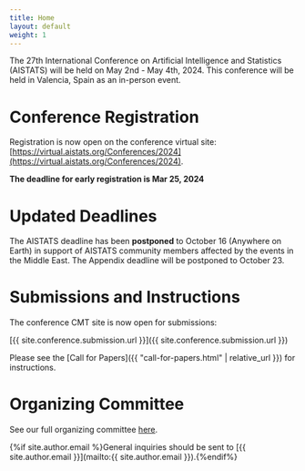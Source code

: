 ```yaml
---
title: Home
layout: default
weight: 1
---
```


The 27th International Conference on Artificial Intelligence and Statistics (AISTATS) will be held on May 2nd - May 4th, 2024. This conference will be held in Valencia, Spain as an in-person event.

# Conference Registration

Registration is now open on the conference virtual site: [https://virtual.aistats.org/Conferences/2024](https://virtual.aistats.org/Conferences/2024).

**The deadline for early registration is Mar 25, 2024**

# **Updated Deadlines**

The AISTATS deadline has been **postponed** to October 16 (Anywhere on Earth) in support of AISTATS community members affected by the events in the Middle East. The Appendix deadline will be postponed to October 23.

# Submissions and Instructions

The conference CMT site is now open for submissions:

[{{ site.conference.submission.url }}]({{ site.conference.submission.url }})

Please see the [Call for Papers]({{ "call-for-papers.html" | relative_url }}) for instructions.

# Organizing Committee

See our full organizing committee [here](/committee.html).

{%if site.author.email %}General inquiries should be sent to [{{ site.author.email }}](mailto:{{ site.author.email }}).{%endif%}


